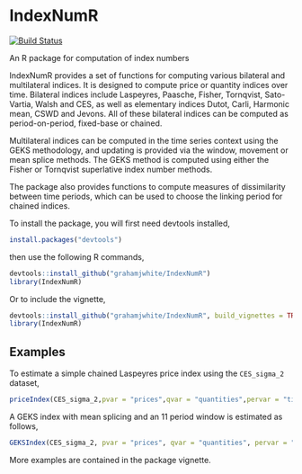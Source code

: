 # IndexNumR

[![Build Status](https://travis-ci.org/grahamjwhite/IndexNumR.svg?branch=master)](https://travis-ci.org/grahamjwhite/IndexNumR)

An R package for computation of index numbers

IndexNumR provides a set of functions for computing various bilateral and multilateral indices. It is designed to compute price or quantity indices over time. Bilateral indices include Laspeyres, Paasche, Fisher, Tornqvist, Sato-Vartia, Walsh and CES, as well as elementary indices Dutot, Carli, Harmonic mean, CSWD and Jevons. All of these bilateral indices can be computed as period-on-period, fixed-base or chained. 

Multilateral indices can be computed in the time series context using the GEKS methodology, and updating is provided via the window, movement or mean splice methods. The GEKS method is computed using either the Fisher or Tornqvist superlative index number methods.

The package also provides functions to compute measures of dissimilarity between time periods, which can be used to choose the linking period for chained indices. 

To install the package, you will first need devtools installed,
```R
install.packages("devtools")
```
then use the following R commands, 

```R
devtools::install_github("grahamjwhite/IndexNumR")  
library(IndexNumR)  
```
Or to include the vignette,
```R
devtools::install_github("grahamjwhite/IndexNumR", build_vignettes = TRUE)  
library(IndexNumR) 
```

## Examples

To estimate a simple chained Laspeyres price index using the `CES_sigma_2` dataset,

```R
priceIndex(CES_sigma_2,pvar = "prices",qvar = "quantities",pervar = "time",prodID = "prodID", indexMethod = "laspeyres", output = "chained")
```
A GEKS index with mean splicing and an 11 period window is estimated as follows,

```R
GEKSIndex(CES_sigma_2, pvar = "prices", qvar = "quantities", pervar = "time", prodID = "prodID", indexMethod = "tornqvist", window=11, splice = "mean")
```
More examples are contained in the package vignette. 

